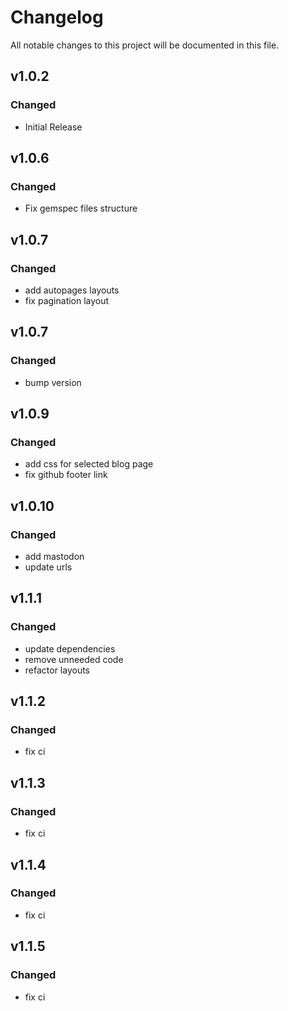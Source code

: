 # Changelog
All notable changes to this project will be documented in this file.

## v1.0.2
### Changed
 - Initial Release

## v1.0.6
### Changed
 - Fix gemspec files structure

## v1.0.7
### Changed
 - add autopages layouts
 - fix pagination layout

## v1.0.7
### Changed
 - bump version

## v1.0.9
### Changed
 - add css for selected blog page
 - fix github footer link

## v1.0.10
### Changed
 - add mastodon
 - update urls

## v1.1.1
### Changed
 - update dependencies
 - remove unneeded code
 - refactor layouts

## v1.1.2
### Changed
 - fix ci

## v1.1.3
### Changed
 - fix ci

## v1.1.4
### Changed
 - fix ci

## v1.1.5
### Changed
 - fix ci